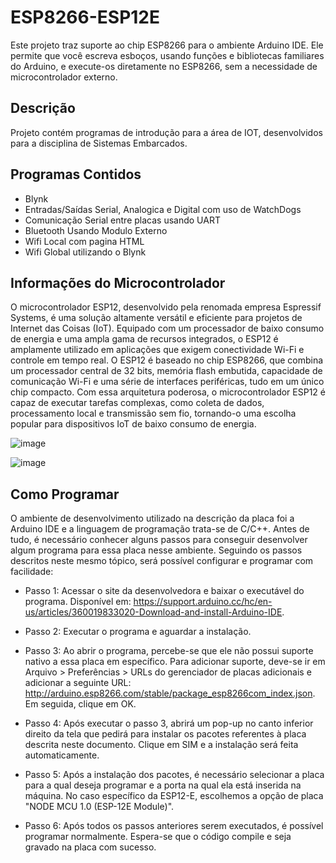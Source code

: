 # ESP8266-ESP12E

Este projeto traz suporte ao chip ESP8266 para o ambiente Arduino IDE. Ele permite que você escreva esboços, usando funções e bibliotecas familiares do Arduino, e execute-os diretamente no ESP8266, sem a necessidade de microcontrolador externo.

## Descrição

Projeto contém programas de introdução para a área de IOT, desenvolvidos para a disciplina de Sistemas Embarcados.

## Programas Contidos

* Blynk
* Entradas/Saídas Serial, Analogica e Digital com uso de WatchDogs
* Comunicação Serial entre placas usando UART
* Bluetooth Usando Modulo Externo
* Wifi Local com pagina HTML
* Wifi Global utilizando o Blynk

## Informações do Microcontrolador

O microcontrolador ESP12, desenvolvido pela renomada empresa Espressif Systems, é uma solução altamente versátil e eficiente para projetos de Internet das Coisas (IoT). Equipado com um processador de baixo consumo de energia e uma ampla gama de recursos integrados, o ESP12 é amplamente utilizado em aplicações que exigem conectividade Wi-Fi e controle em tempo real.
O ESP12 é baseado no chip ESP8266, que combina um processador central de 32 bits, memória flash embutida, capacidade de comunicação Wi-Fi e uma série de interfaces periféricas, tudo em um único chip compacto. Com essa arquitetura poderosa, o microcontrolador ESP12 é capaz de executar tarefas complexas, como coleta de dados, processamento local e transmissão sem fio, tornando-o uma escolha popular para dispositivos IoT de baixo consumo de energia.

![image](https://github.com/Cayo-Cesar/ESP8266-ESP12E/assets/96149641/4bfb2fe2-74b6-45b7-8671-77eaa9abf9ca)

![image](https://github.com/Cayo-Cesar/ESP8266-ESP12E/assets/96149641/2b03f80b-7d03-4758-866b-08577b881753)

## Como Programar 

O ambiente de desenvolvimento utilizado na descrição da placa foi a Arduino IDE e a linguagem de programação trata-se de C/C++. Antes de tudo, é necessário conhecer alguns passos para conseguir desenvolver algum programa para essa placa nesse ambiente. Seguindo os passos descritos neste mesmo tópico, será possível configurar e programar com facilidade:

* Passo 1: Acessar o site da desenvolvedora e baixar o executável do programa. Disponível em: https://support.arduino.cc/hc/en-us/articles/360019833020-Download-and-install-Arduino-IDE.

* Passo 2: Executar o programa e aguardar a instalação.

* Passo 3: Ao abrir o programa, percebe-se que ele não possui suporte nativo a essa placa em específico. Para adicionar suporte, deve-se ir em Arquivo > Preferências > URLs do gerenciador de placas adicionais e adicionar a seguinte URL: http://arduino.esp8266.com/stable/package_esp8266com_index.json. Em seguida, clique em OK.

* Passo 4: Após executar o passo 3, abrirá um pop-up no canto inferior direito da tela que pedirá para instalar os pacotes referentes à placa descrita neste documento. Clique em SIM e a instalação será feita automaticamente.

* Passo 5: Após a instalação dos pacotes, é necessário selecionar a placa para a qual deseja programar e a porta na qual ela está inserida na máquina. No caso específico da ESP12-E, escolhemos a opção de placa "NODE MCU 1.0 (ESP-12E Module)".

* Passo 6: Após todos os passos anteriores serem executados, é possível programar normalmente. Espera-se que o código compile e seja gravado na placa com sucesso.







